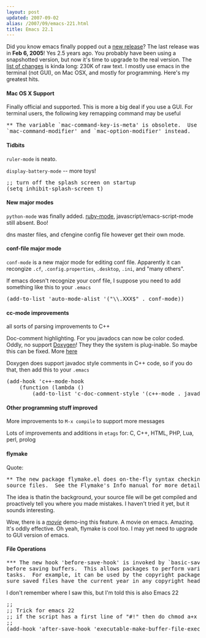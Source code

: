 ```yaml
---
layout: post
updated: 2007-09-02
alias: /2007/09/emacs-221.html
title: Emacs 22.1
---
```

Did you know emacs finally popped out a <a href="http://www.gnu.org/software/emacs/">new release</a>?  The last release was in  <b>Feb 6, 2005</b>!  Yes 2.5 years ago.  You probably have been using a snapshotted version, but now it's time to upgrade to the real version.  The <a href="http://www.gnu.org/software/emacs/NEWS.22.1">list of changes</a> is kinda long: 230K of raw text.   I mostly use emacs in the terminal (not GUI), on Mac OSX, and mostly for programming. Here's my greatest hits.

<h4> Mac OS X Support</h4>

<p>Finally official and supported. This is more a big deal if you use a GUI.  For terminal users, the following key remapping command may be useful</p>

<pre>
** The variable `mac-command-key-is-meta' is obsolete.  Use
`mac-command-modifier' and `mac-option-modifier' instead.
</pre>

<h4> Tidbits </h4>

<p><code>ruler-mode</code> is neato.

<p><code>display-battery-mode</code> -- more toys!</p>

<pre>
;; turn off the splash screen on startup
(setq inhibit-splash-screen t)
</pre>

<h4> New major modes</h4>

<p><code>python-mode</code> was finally added.  <a href="http://blog.modp.com/2007/09/ruby-mode-for-emacs.html">ruby-mode</a>, javascript/emacs-script-mode still absent.  Boo!</p>

<p> dns master files, and cfengine config file however get their own mode. </p>

<h4> conf-file major mode </h4>

<p><code>conf-mode</code> is a new major mode for editing conf file.  Apparently it can recongize <code>.cf</code>, <code>.config</code><code>.properties</code>, <code>.desktop</code>, <code>.ini</code>, and "many others".</p>

<p>If emacs doesn't recognize your conf file, I suppose you need to add something like this to your <code>.emacs</code></p>
<pre>
(add-to-list 'auto-mode-alist '("\\.XXX$" . conf-mode))
</pre>

<h4> cc-mode improvements </h4>

<p> all sorts of parsing improvements to C++ </p>

<p> Doc-comment highlighting.  For you javadocs can now be color coded. Oddly, no support <a href="http://www.stack.nl/~dimitri/doxygen/">Doxygen</a>! They they the system is plug-inable.  So maybe this can be fixed.  More <a href="http://www.gnu.org/software/emacs/manual/html_node/ccmode/Doc-Comments.html">here</a></p>

<p>Doxygen does support javadoc style comments in C++ code, so if you do that, then add this to your <code>.emacs</code></p>
<pre>
(add-hook 'c++-mode-hook
    (function (lambda ()
        (add-to-list 'c-doc-comment-style '(c++-mode . javadoc))))
</pre>

<h4> Other programming stuff improved </h4>

<p> More improvements to <code>M-x compile</code> to support more messages </p>

<p>Lots of improvements and additions in <code>etags</code> for: C, C++, HTML, PHP, Lua, perl, prolog</p>


<h4>flymake</h4>

Quote:
<pre>
** The new package flymake.el does on-the-fly syntax checking of program
source files.  See the Flymake's Info manual for more details.
</pre>

<p>The idea is thatin the background, your source file will be get compiled and proactively tell you where you made mistakes. I haven't tried it yet, but it sounds interesting.</p>

<p> Wow, there is a <a href="http://blog.marcelotoledo.org/2007/07/11/emacs-flymake/"><i>movie</i></a> demo-ing this feature. A movie on emacs.  Amazing.  It's oddly effective.  Oh yeah, flymake is cool too.  I may yet need to upgrade to GUI version of emacs.</p>

<h4> File Operations </h4>

<pre>
*** The new hook 'before-save-hook' is invoked by `basic-save-buffer'
before saving buffers.  This allows packages to perform various final
tasks.  For example, it can be used by the copyright package to make
sure saved files have the current year in any copyright headers.
</pre>

<p>I don't remember where I saw this, but I'm told this is also Emacs 22</p>

<pre>
;;
;; Trick for emacs 22
;; if the script has a first line of "#!" then do chmod a+x
;;
(add-hook 'after-save-hook 'executable-make-buffer-file-executable-if-script-p)
</pre>